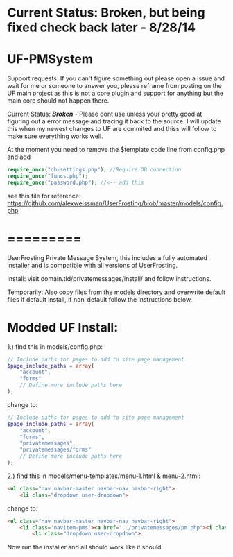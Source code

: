 Current Status: Broken, but being fixed check back later - 8/28/14
===========

UF-PMSystem
===========

Support requests: If you can't figure something out please open a issue and wait for me or someone to answer you, please reframe from posting on the UF main project as this is not a core plugin and support for anything but the main core should not happen there.

Current Status: ___Broken___ - Please dont use unless your pretty good at figuring out a error message and tracing it back to the source. I will update this when my newest changes to UF are commited and thiss will follow to make sure everything works well.

At the moment you need to remove the $template code line from config.php and add
```php
require_once("db-settings.php"); //Require DB connection
require_once("funcs.php");
require_once("password.php"); //<-- add this
```
 see this file for reference: https://github.com/alexweissman/UserFrosting/blob/master/models/config.php
 
=========
=========

UserFrosting Private Message System, this includes a fully automated installer and is compatible with all versions of UserFrosting.

Install: visit domain.tld/privatemessages/install/ and follow instructions.

Temporarily:
Also copy files from the models directory and overwrite default files if default install, if non-default follow the instructions below.

Modded UF Install:
==================

1.) find this in models/config.php:
```php
// Include paths for pages to add to site page management
$page_include_paths = array(
	"account",
	"forms"
	// Define more include paths here
);
```
change to:
```php
// Include paths for pages to add to site page management
$page_include_paths = array(
	"account",
	"forms",
	"privatemessages",
	"privatemessages/forms"
	// Define more include paths here
);
```

2.) find this in models/menu-templates/menu-1.html & menu-2.html:
```html
<ul class="nav navbar-master navbar-nav navbar-right">
	<li class="dropdown user-dropdown">
```	
change to:
```html
<ul class="nav navbar-master navbar-nav navbar-right">
	<li class='navitem-pms'><a href="../privatemessages/pm.php"><i class="fa fa-envelope"></i> Private Messages</a></li>
		<li class="dropdown user-dropdown">
```	
Now run the installer and all should work like it should.
